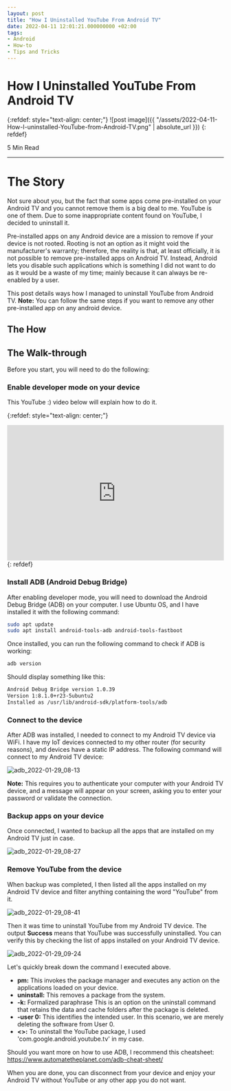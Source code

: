 ```yaml
---
layout: post
title: "How I Uninstalled YouTube From Android TV"
date: 2022-04-11 12:01:21.000000000 +02:00
tags:
- Android
- How-to
- Tips and Tricks
---
```

# How I Uninstalled YouTube From Android TV

{:refdef: style="text-align: center;"}
![post image]({{ "/assets/2022-04-11-How-I-uninstalled-YouTube-from-Android-TV.png" | absolute_url }})
{: refdef}

5 Min Read

---

# The Story

Not sure about you, but the fact that some apps come pre-installed on your Android TV and you cannot remove them is a big deal to me. YouTube is one of them. Due to some inappropriate content found on YouTube, I decided to uninstall it.

Pre-installed apps on any Android device are a mission to remove if your device is not rooted. Rooting is not an option as it might void the manufacturer's warranty; therefore, the reality is that, at least officially, it is not possible to remove pre-installed apps on Android TV. Instead, Android lets you disable such applications which is something I did not want to do as it would be a waste of my time; mainly because it can always be re-enabled by a user.

This post details ways how I managed to uninstall YouTube from Android TV.
**Note:** You can follow the same steps if you want to remove any other pre-installed app on any android device.

## The How

## The Walk-through

Before you start, you will need to do the following:

### Enable developer mode on your device

This YouTube :) video below will explain how to do it.

{:refdef: style="text-align: center;"}
<iframe width="100%" height="315" src="https://www.youtube.com/embed/t1d4Uu04GlU" title="YouTube video player" frameborder="0" allow="accelerometer; autoplay; clipboard-write; encrypted-media; gyroscope; picture-in-picture" allowfullscreen></iframe>
{: refdef}

### Install ADB (Android Debug Bridge)

After enabling developer mode, you will need to download the Android Debug Bridge (ADB) on your computer. I use Ubuntu OS, and I have installed it with the following command:

```bash
sudo apt update
sudo apt install android-tools-adb android-tools-fastboot
```

Once installed, you can run the following command to check if ADB is working:

```bash
adb version
```

Should display something like this:

```bash
Android Debug Bridge version 1.0.39
Version 1:8.1.0+r23-5ubuntu2
Installed as /usr/lib/android-sdk/platform-tools/adb
```

### Connect to the device

After ADB was installed, I needed to connect to my Android TV device via WiFi. I have my IoT devices connected to my other router (for security reasons), and devices have a static IP address.
The following command will connect to my Android TV device:

![adb_2022-01-29_08-13](https://user-images.githubusercontent.com/7910856/162721278-c0076805-f5a7-4e04-9ad9-f19cfea95315.png)

**Note:** This requires you to authenticate your computer with your Android TV device, and a message will appear on your screen, asking you to enter your password or validate the connection.

### Backup apps on your device

Once connected, I wanted to backup all the apps that are installed on my Android TV just in case.

![adb_2022-01-29_08-27](https://user-images.githubusercontent.com/7910856/162721275-4d957f04-8436-4e3a-924c-bbe9c694d5e5.png)

### Remove YouTube from the device

When backup was completed, I then listed all the apps installed on my Android TV device and filter anything containing the word "YouTube" from it.

![adb_2022-01-29_08-41](https://user-images.githubusercontent.com/7910856/162721272-f24a8168-9949-418a-bc87-7f1bf9494f6e.png)

Then it was time to uninstall YouTube from my Android TV device. The output **Success** means that YouTube was successfully uninstalled. You can verify this by checking the list of apps installed on your Android TV device.

![adb_2022-01-29_09-24](https://user-images.githubusercontent.com/7910856/162721262-720feb30-d693-4371-90a2-ffbda5b7a348.png)

Let's quickly break down the command I executed above.

- **pm:** This invokes the package manager and executes any action on the applications loaded on your device.
- **uninstall:** This removes a package from the system.
- **-k:** Formalized paraphrase This is an option on the uninstall command that retains the data and cache folders after the package is deleted.
- **-user 0:** This identifies the intended user. In this scenario, we are merely deleting the software from User 0.
- **<<name of package>>:** To uninstall the YouTube package, I used 'com.google.android.youtube.tv' in my case.

Should you want more on how to use ADB, I recommend this cheatsheet: <https://www.automatetheplanet.com/adb-cheat-sheet/>

When you are done, you can disconnect from your device and enjoy your Android TV without YouTube or any other app you do not want.
